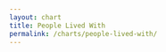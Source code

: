 ```yaml
---
layout: chart
title: People Lived With
permalink: /charts/people-lived-with/
---
```


<script src="/js/graphs/people.js"></script>
